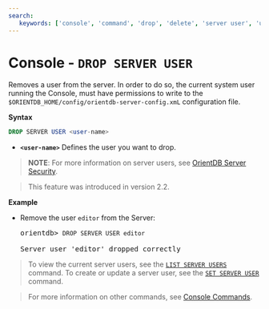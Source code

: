 ```yaml
---
search:
   keywords: ['console', 'command', 'drop', 'delete', 'server user', 'user', 'DROP SERVER USER']
---
```


# Console - `DROP SERVER USER`

Removes a user from the server.  In order to do so, the current system user running the Console, must have permissions to write to the `$ORIENTDB_HOME/config/orientdb-server-config.xmL` configuration file.

**Syntax**

```sql
DROP SERVER USER <user-name>
```

- **`<user-name>`** Defines the user you want to drop.

>**NOTE**: For more information on server users, see [OrientDB Server Security](../Security.md#orientdb-server-security).

>This feature was introduced in version 2.2.


**Example**

- Remove the user `editor` from the Server:

  <pre>
  orientdb> <code class="lang-sql userinput">DROP SERVER USER editor</code>

  Server user 'editor' dropped correctly
  </pre>


>To view the current server users, see the [`LIST SERVER USERS`](Console-Command-List-Server-Users.md) command.  To create or update a server user, see the [`SET SERVER USER`](Console-Command-Set-Server-User.md) command.

>For more information on other commands, see [Console Commands](Console-Commands.md).

